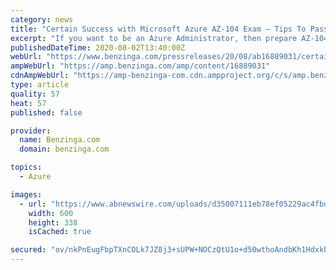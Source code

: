 ```yaml
---
category: news
title: "Certain Success with Microsoft Azure AZ-104 Exam – Tips To Pass"
excerpt: "If you want to be an Azure Administrator, then prepare AZ-104 exam according to the latest updates. Microsoft changes its exam content multiple times in a year. Therefore, every candidate needs to ..."
publishedDateTime: 2020-08-02T13:40:00Z
webUrl: "https://www.benzinga.com/pressreleases/20/08/ab16889031/certain-success-with-microsoft-azure-az-104-exam-tips-to-pass"
ampWebUrl: "https://amp.benzinga.com/amp/content/16889031"
cdnAmpWebUrl: "https://amp-benzinga-com.cdn.ampproject.org/c/s/amp.benzinga.com/amp/content/16889031"
type: article
quality: 57
heat: 57
published: false

provider:
  name: Benzinga.com
  domain: benzinga.com

topics:
  - Azure

images:
  - url: "https://www.abnewswire.com/uploads/d35007111eb78ef05229ac4fbd9cdc3d.jpg"
    width: 600
    height: 338
    isCached: true

secured: "ov/nkPnEugFbpTXnCOLk7JZ8j3+sUPW+NOCzQtU1o+d50wthoAndbKh1HdxkhZ43i3NjAcrmCvXwHF0Yw6fhzDFO7eoOHNDqJia+GP3HWzkQy31JtFf7H5VfUdR2dw3GPTWkhCVlfzcToEEeMfxiTu1iSJNzyPKvQln5urazt/K+g7gjG4Xn7W3b3VJ0vjU32BENvsNWipBJ5oFARaMk8dxxuxp4gSDOg2gdCnuwagdjJRw8WmcUCfRqZzDp4TNcvUmKQxpqRzyVokaunZgpBB4eNt//H0BoyH+yOaqv64dTuIJu9XGSEXxGa/VuYptrRGbxKLLXJz7qXhEHj2VqjA==;HTX0fxxMrIHpVgUjm0hyqQ=="
---
```


